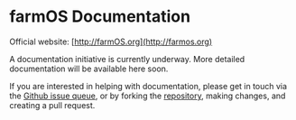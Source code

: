 # farmOS Documentation

Official website: [http://farmOS.org](http://farmos.org)

A documentation initiative is currently underway. More detailed documentation
will be available here soon.

If you are interested in helping with documentation, please get in touch via the
[Github issue queue](https://github.com/farmOS/documentation/issues), or by
forking the [repository](https://github.com/farmOS/documentation), making
changes, and creating a pull request.


